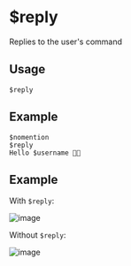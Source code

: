 # $reply
Replies to the user's command

## Usage
```
$reply
```

## Example
```
$nomention
$reply
Hello $username 👋🏻
```

## Example
With `$reply`:

![image](https://user-images.githubusercontent.com/42785890/151721130-51524143-b136-4cfc-b028-694b1d09e84a.png)

Without `$reply`:

![image](https://user-images.githubusercontent.com/42785890/151721184-6fa5846c-9ffb-47bb-bf82-0973e0caa3e9.png)
